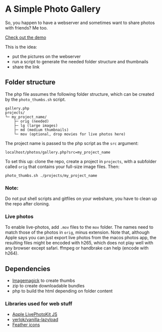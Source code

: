 # A Simple Photo Gallery

So, you happen to have a webserver and sometimes want to share photos with friends?
Me too.

[Check out the demo](https://makeitso.one/photodemo/gallery.php?src=demo)

This is the idea:

- put the pictures on the webserver
- run a script to generate the needed folder structure and thumbnails
- share the link

## Folder structure
The php file assumes the following folder structure, which can be created by the `photo_thumbs.sh` script.

```
gallery.php
projects/
└─ my_project_name/
    ├─ orig (needed)
    ├─ lg (large images)
    ├─ md (medium thumbnails)
    └─ mov (optional, drop movies for live photos here)
```

The project name is passed to the php script as the `src` argument:
```
localhost/photos/gallery.php?src=my_project_name
```

To set this up:
clone the repo, create a project in `projects`, with a subfolder called `orig` that contains your full-size image files. Then:
```
photo_thumbs.sh ./projects/my_project_name
```

### Note:
Do not put shell scripts and gitfiles on your webshare, you have to clean up the repo after cloning.

### Live photos
To enable live-photos, add `.mov` files to the `mov` folder. The names need to match those of the photos in `orig`, minus extension.
Note that, although Apple says you can just export live photos from the macos photos app, the resulting files might be encoded with h265, which does not play well with any browser except safari. ffmpeg or handbrake can help (encode with h264).

## Dependencies

- [Imagemagick](https://imagemagick.org/index.php) to create thumbs
- zip to create downloadable bundles
- php to build the html depending on folder content


### Libraries used for web stuff

- [Apple LivePhotoKit JS](https://developer.apple.com/documentation/livephotoskitjs)
- [verlok/vanilla-lazyload](https://github.com/verlok/vanilla-lazyload)
- [Feather icons](https://feathericons.com/)
